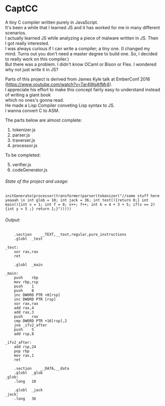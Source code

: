 # CaptCC
A tiny C compiler written purely in JavaScript.   
It's been a while that I learned JS and it has worked for me in many different scenarios.      
I actually learned JS while analyzing a piece of malware written in JS. Then I got really interested.      
I was always curious if I can write a compiler; a tiny one. (I changed my mind. Turns out you don't need a master degree to   build one. So, I decided to really work on this compiler.)  
But there was a problem. I didn't know OCaml or Bison or Flex. I wondered why not just write it in JS?   


Parts of this project is derived from James Kyle talk at EmberConf 2016 (https://www.youtube.com/watch?v=Tar4WgAfMr4).  
I appreciate his effort to make this concept fairly easy to understand instead of writing a giant book   
which no ones's gonna read.    
He made a Lisp Compiler conveting Lisp syntax to JS.   
I wanna convert C to ASM.   

The parts below are almost complete: 

1. tokenizer.js   
2. parser.js   
3. traverser.js   
4. processor.js   

To be completed:   
   
5. verifier.js   
6. codeGenerator.js     


###### State of the project and usage:   

    initGenerate(processor(transformer(parser(tokenizer("//some stuff here yeaaah \n int glob = 10; int jack = 36; int test(){return 0;} int main(){int v = 1; int f = 8; v++; f++; int k = 4 + 3 + 5; if(v == 2) {int y = 5 ;} return 1;}")))))          

###### Output:   
	    .section	__TEXT,__text,regular,pure_instructions
	    .globl	_test
    
    _test:
	    xor	rax,rax
	    ret
    
	    .globl	_main
    
    _main:
	    push	rbp
	    mov	rbp,rsp
	    push	1
	    push	8
	    inc	DWORD PTR +8[rsp]
	    inc	DWORD PTR [rsp]
	    xor	rax,rax
	    add	rax,4
	    add	rax,3
	    push	rax
	    cmp	DWORD PTR +16[rsp],2
	    jne _ifv2_after
	    push	5
	    add	rsp,8
    
    _ifv2_after:
	    add	rsp,24
	    pop	rbp
	    mov	rax,1
	    ret
    
	    .section	__DATA,__data
	    .globl	_glob
    _glob:
	    .long	10
    
	    .globl	_jack
    _jack:
	    .long	36   
